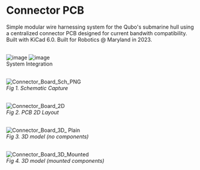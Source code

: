 # Connector PCB
Simple modular wire harnessing system for the Qubo's submarine hull using a centralized connector PCB designed for current bandwith compatibility. Built with KiCad 6.0. Built for Robotics @ Maryland in 2023.
<br><br>

![image](https://github.com/JermYeWorm/Connector_PCB/assets/113321384/ee8a666b-2d17-4a2e-86ef-00db9437a3ad)
![image](https://github.com/JermYeWorm/Connector_PCB/assets/113321384/3bfce18b-45d8-46e4-b207-31ffea0de455)
<br>System Integration<br><br>


![Connector_Board_Sch_PNG](https://github.com/JermYeWorm/Connector_eFuse/assets/113321384/e148be40-faf3-4825-b256-9d66e501a375)
<br>_Fig 1. Schematic Capture_<br><br>

![Connector_Board_2D](https://github.com/JermYeWorm/Connector_eFuse/assets/113321384/ce1ab2e1-3cdf-4917-b268-9f77671ec068)
<br>_Fig 2. PCB 2D Layout_<br><br>

![Connector_Board_3D_ Plain](https://github.com/JermYeWorm/Connector_eFuse/assets/113321384/500d6cc3-8f9b-4a05-8062-d64e6c7493d0)
<br>_Fig 3. 3D model (no components)_<br><br>

![Connector_Board_3D_Mounted](https://github.com/JermYeWorm/Connector_eFuse/assets/113321384/df6ef8b6-f2e7-40de-954b-cb65cedcf7b7)
<br>_Fig 4. 3D model (mounted components)_<br><br>

